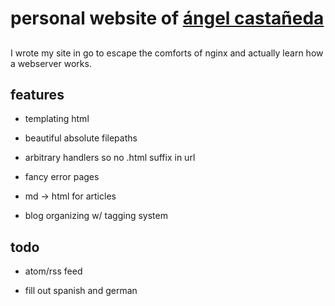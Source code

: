 # personal website of [ángel castañeda](https://www.angel-castaneda.com)

## 

I wrote my site in go to escape the comforts of nginx and actually learn how a
webserver works.

## features

* templating html

* beautiful absolute filepaths

* arbitrary handlers so no .html suffix in url

* fancy error pages

* md -> html for articles

* blog organizing w/ tagging system

## todo

* atom/rss feed

* fill out spanish and german
